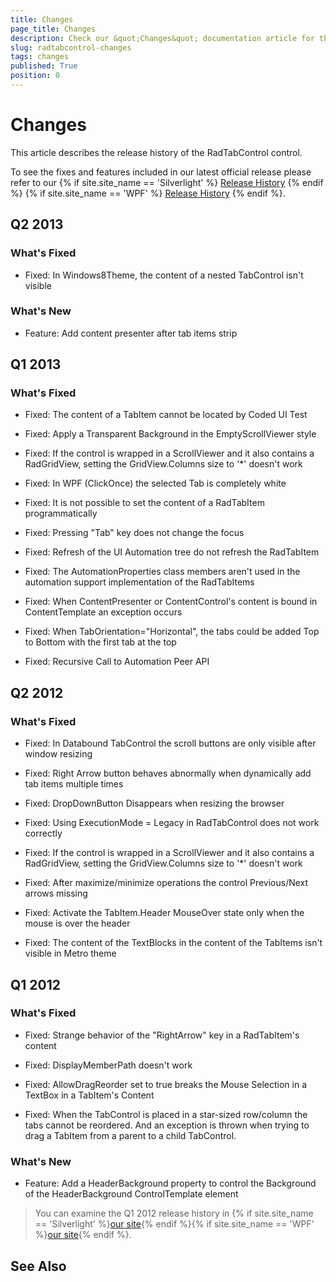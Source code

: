 ```yaml
---
title: Changes
page_title: Changes
description: Check our &quot;Changes&quot; documentation article for the RadTabControl WPF control.
slug: radtabcontrol-changes
tags: changes
published: True
position: 0
---
```


# Changes



This article describes the release history of the RadTabControl control.

To see the fixes and features included in our latest official release please refer to our {% if site.site_name == 'Silverlight' %} [Release History](http://www.telerik.com/support/whats-new/silverlight/release-history) {% endif %} {% if site.site_name == 'WPF' %} [Release History](http://www.telerik.com/support/whats-new/wpf/release-history) {% endif %}.


## Q2 2013

### What's Fixed

* Fixed: In Windows8Theme, the content of a nested TabControl isn't visible 

### What's New

* Feature: Add content presenter after tab items strip 

## Q1 2013

### What's Fixed

* Fixed: The content of a TabItem cannot be located by Coded UI Test

* Fixed: Apply a Transparent Background in the EmptyScrollViewer style

* Fixed: If the control is wrapped in a ScrollViewer and it also contains a RadGridView, setting the GridView.Columns size to '*' doesn't work

* Fixed: In WPF (ClickOnce) the selected Tab is completely white

* Fixed: It is not possible to set the content of a RadTabItem programmatically

* Fixed: Pressing "Tab" key does not change the focus

* Fixed: Refresh of the UI Automation tree do not refresh the RadTabItem

* Fixed: The AutomationProperties class members aren't used in the automation support implementation of the RadTabItems

* Fixed: When ContentPresenter or ContentControl's content is bound in ContentTemplate an  exception occurs

* Fixed: When TabOrientation="Horizontal", the tabs could be added Top to Bottom with the first tab at the top

* Fixed: Recursive Call to Automation Peer API

## Q2 2012

### What's Fixed

* Fixed: In Databound TabControl the scroll buttons are only visible after window resizing 

* Fixed: Right Arrow button behaves abnormally when dynamically add tab items multiple times

* Fixed: DropDownButton Disappears when resizing the browser

* Fixed: Using ExecutionMode = Legacy in RadTabControl does not work correctly

* Fixed: If the control is wrapped in a ScrollViewer and it also contains a RadGridView, setting the GridView.Columns size to '*' doesn't work 

* Fixed: After maximize/minimize operations  the control Previous/Next arrows missing

* Fixed: Activate the TabItem.Header MouseOver state only when the mouse is over the header

* Fixed: The content of the TextBlocks in the content of the TabItems isn't visible in Metro theme

## Q1 2012

### What's Fixed

* Fixed: Strange behavior of the "RightArrow" key in a RadTabItem's content 

* Fixed: DisplayMemberPath doesn't work

* Fixed: AllowDragReorder set to true breaks the Mouse Selection in a TextBox in a TabItem's Content

* Fixed: When the TabControl is placed in a star-sized row/column the tabs cannot be reordered. And an exception is thrown when trying to drag a TabItem from a parent to a child TabControl.

### What's New

* Feature: Add a HeaderBackground property to control the Background of the HeaderBackground ControlTemplate element

>You can examine the Q1 2012 release history in {% if site.site_name == 'Silverlight' %}[our site](http://www.telerik.com/products/silverlight/whats-new/release_notes/q1-2012-version-2012-1-215-271395503.aspx){% endif %}{% if site.site_name == 'WPF' %}[our site](http://www.telerik.com/products/wpf/whats-new/release-history/q1-2012-version-2012-1-215-1506305735.aspx){% endif %}.
			  

## See Also
